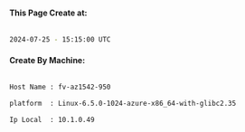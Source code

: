 
   
#### This Page Create at:

```bash

2024-07-25 - 15:15:00 UTC

```

#### Create By Machine:

```bash

Host Name : fv-az1542-950

platform  : Linux-6.5.0-1024-azure-x86_64-with-glibc2.35

Ip Local  : 10.1.0.49

```

